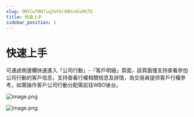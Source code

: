 ```yaml
---
slug: QNYCwfBN7iq2mYkC4NHcmSvMnTb
title: 快速上手
sidebar_position: 1
---
```



# 快速上手


可通過側邊欄快速進入「公司行動」-「客戶明細」頁面，該頁面僅支持查看參加公司行動的客戶信息，支持查看行權相關信息及詳情，為交易員提供客戶行權參考。如需操作客戶公司行動分配需前往WBO後台。


![image.png](/assets/5ffe6d538ebedb332dbdc6ff2305f45f.png)


![image.png](/assets/f887a695f5202825c2ccd4da11282afb.png)

